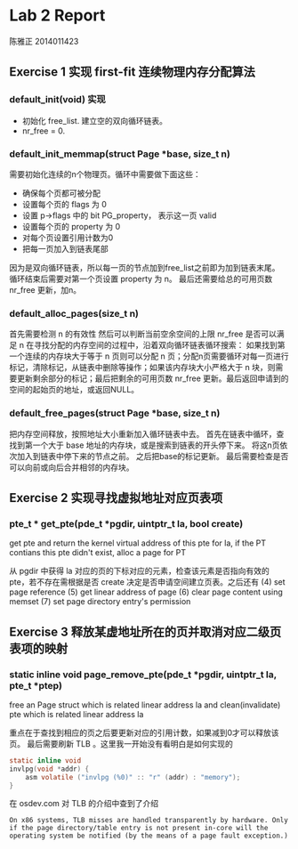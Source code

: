 # Lab 2 Report

陈雅正 2014011423

## Exercise 1 实现 first-fit 连续物理内存分配算法

### default_init(void) 实现

* 初始化 free_list. 建立空的双向循环链表。
* nr_free = 0.

### default_init_memmap(struct Page *base, size_t n)

需要初始化连续的n个物理页。循环中需要做下面这些：

* 确保每个页都可被分配
* 设置每个页的 flags 为 0
* 设置 p->flags 中的 bit PG_property， 表示这一页 valid 
* 设置每个页的 property 为 0
* 对每个页设置引用计数为0
* 把每一页加入到链表尾部

因为是双向循环链表，所以每一页的节点加到free_list之前即为加到链表末尾。
循环结束后需要对第一个页设置 property 为 n。
最后还需要给总的可用页数 nr_free 更新，加n。

### default_alloc_pages(size_t n)

首先需要检测 n 的有效性
然后可以判断当前空余空间的上限 nr_free 是否可以满足 n
在寻找分配的内存空间的过程中，沿着双向循环链表循环搜索：
    如果找到第一个连续的内存块大于等于 n 页则可以分配 n 页；分配n页需要循环对每一页进行标记，清除标记，从链表中删除等操作；如果该内存块大小严格大于 n 块，则需要更新剩余部分的标记；最后把剩余的可用页数 nr_free 更新。最后返回申请到的空间的起始页的地址，或返回NULL。

### default_free_pages(struct Page *base, size_t n)

把内存空间释放，按照地址大小重新加入循环链表中去。
首先在链表中循环，查找到第一个大于 base 地址的内存块，或是搜索到链表的开头停下来。
将这n页依次加入到链表中停下来的节点之前。
之后把base的标记更新。
最后需要检查是否可以向前或向后合并相邻的内存块。

## Exercise 2 实现寻找虚拟地址对应页表项

### pte_t * get_pte(pde_t *pgdir, uintptr_t la, bool create)

get pte and return the kernel virtual address of this pte for la, if the PT contians this pte didn't exist, alloc a page for PT

从 pgdir 中获得 la 对应的页的下标对应的元素，检查该元素是否指向有效的 pte，若不存在需根据是否 create 决定是否申请空间建立页表。之后还有
(4) set page reference
(5) get linear address of page
(6) clear page content using memset
(7) set page directory entry's permission

## Exercise 3 释放某虚地址所在的页并取消对应二级页表项的映射

### static inline void page_remove_pte(pde_t *pgdir, uintptr_t la, pte_t *ptep)

free an Page struct which is related linear address la and clean(invalidate) pte which is related linear address la

重点在于查找到相应的页之后要更新对应的引用计数，如果减到0才可以释放该页。
最后需要刷新 TLB 。这里我一开始没有看明白是如何实现的

```c
static inline void
invlpg(void *addr) {
    asm volatile ("invlpg (%0)" :: "r" (addr) : "memory");
}
```

在 osdev.com 对 TLB 的介绍中查到了介绍

```
On x86 systems, TLB misses are handled transparently by hardware. Only if the page directory/table entry is not present in-core will the operating system be notified (by the means of a page fault exception.)
```